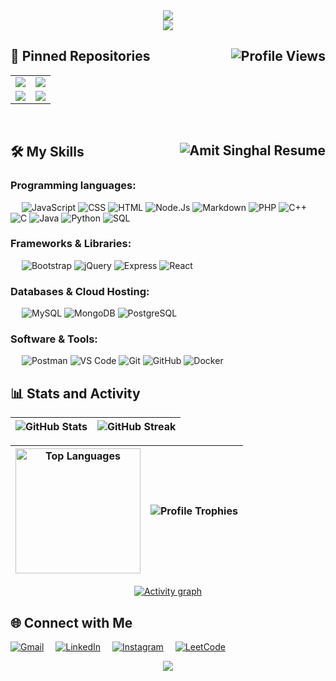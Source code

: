 <div align="center"">
    <img src="https://readme-typing-svg.herokuapp.com/?font=Righteous&size=35&center=true&vCenter=true&width=1000&height=70&duration=2000&lines=Hi+There!+👋;+I'm+Amit+Singhal+👨‍💻;Full+Stack+Developer+@MAIT'26+👨‍🎓" />
</div>

<div align="center">
<img src="https://user-images.githubusercontent.com/74038190/212284115-f47cd8ff-2ffb-4b04-b5bf-4d1c14c0247f.gif"/>
</div>

<!--
<h2 align="center">Leetcode Info<h2>

<p align="center">
  <a href="https://leetcode.com/_singhal_amit/" target="_blank"><img align="center" src="https://leetcode.com/static/images/badges/2024/gif/2024-09.gif" alt="jyot" height="200" width="200" /></a>
  <a href="https://leetcode.com/_singhal_amit/" target="_blank"><img align="center" src="https://leetcode.com/static/images/badges/2024/gif/2024-12.gif" alt="jyot" height="200" width="200" /></a>
  <a href="https://leetcode.com/_singhal_amit/" target="_blank"><img align="center" src="https://assets.leetcode.com/static_assets/marketing/2024-200.gif" alt="jyot" height="200" width="200" /></a>
  <a href="https://leetcode.com/_singhal_amit/" target="_blank"><img align="center" src="https://assets.leetcode.com/static_assets/marketing/2024-100.gif" alt="jyot" height="200" width="200" /></a>
</p>

<p align="center">
  <img  align=top flex-grow=1 src="https://leetcard.jacoblin.cool/_singhal_amit?theme=dark&font=Nunito" />
</p>
-->

## 📌 Pinned Repositories <img align="right" src="https://komarev.com/ghpvc/?username=amit712singhal&color=blue&style=for-the-badge" alt="Profile Views">

<div align="center">

|                                                                                                                                                                                                                                             |                                                                                                                                                                                                                                   |
|:-------------------------------------------------------------------------------------------------------------------------------------------------------------------------------------------------------------------------------------------:|:---------------------------------------------------------------------------------------------------------------------------------------------------------------------------------------------------------------------------------:|
| <a href="https://github.com/amit712singhal/Sky-Now"><img align="center" src="https://github-readme-stats-lilac-chi-70.vercel.app/api/pin/?username=amit712singhal&repo=Sky-Now&theme=vision-friendly-dark" /></a> | <a href="https://github.com/amit712singhal/note-keeper"><img align="center" src="https://github-readme-stats-lilac-chi-70.vercel.app/api/pin/?username=amit712singhal&repo=note-keeper&theme=vision-friendly-dark" /></a> |
| <a href="https://github.com/amit712singhal/login-signup-website"><img align="center" src="https://github-readme-stats-lilac-chi-70.vercel.app/api/pin/?username=amit712singhal&repo=login-signup-website&theme=vision-friendly-dark" /></a> | <a href="https://github.com/amit712singhal/Movie-Mania"><img align="center" src="https://github-readme-stats-lilac-chi-70.vercel.app/api/pin/?username=amit712singhal&repo=Movie-Mania&theme=vision-friendly-dark" /></a> |

</div>

&emsp;

## 🛠️ My Skills <a href="https://drive.google.com/file/d/1lUOUrdvxvtWlSHuMmPiZtF0LwE4Yr9Nv/view?usp=drive_link"><img align="right" src="https://img.shields.io/badge/Resume-View%20CV-2B579A?style=for-the-badge&logo=microsoft-word&logoColor=white" alt="Amit Singhal Resume"></a>

### Programming languages:
&emsp;
![JavaScript](https://img.shields.io/badge/-JavaScript-000?&logo=JavaScript)
![CSS](https://img.shields.io/badge/-CSS-000?&logo=CSS3&logoColor=1572B6)
![HTML](https://img.shields.io/badge/-HTML-000?&logo=HTML5)
![Node.Js](https://img.shields.io/badge/-Node.js-000?&logo=Node.js)
![Markdown](https://img.shields.io/badge/-Markdown-000?&logo=Markdown)
![PHP](https://img.shields.io/badge/-PHP-000?&logo=PHP&logoColor=777BB4)
![C++](https://img.shields.io/badge/-C++-000?&logo=c%2B%2B&logoColor=00599C)
![C](https://custom-icon-badges.herokuapp.com/badge/C-000.svg?logo=c-in-hexagon&logoColor=A8B9CC)
![Java](https://custom-icon-badges.herokuapp.com/badge/Java-000.svg?logo=java&logoColor=ED8B00)
![Python](https://img.shields.io/badge/-Python-000?&logo=Python&logoColor=3776AB)
![SQL](https://custom-icon-badges.herokuapp.com/badge/SQL-000.svg?logo=database&logoColor=025E8C)

### Frameworks & Libraries:
&emsp;
![Bootstrap](https://img.shields.io/badge/-Bootstarp-000?&logo=Bootstrap&logoColor=7952B3)
![jQuery](https://img.shields.io/badge/-jQuery-000?&logo=jQuery)
![Express](https://img.shields.io/badge/-Express-000?&logo=Express)
![React](https://img.shields.io/badge/-React-000?&logo=React)

### Databases & Cloud Hosting:
&emsp;
![MySQL](https://img.shields.io/badge/-MySQL-000?&logo=MySQL)
![MongoDB](https://img.shields.io/badge/-MongoDB-000?&logo=MongoDB)
![PostgreSQL](https://img.shields.io/badge/-PostgreSQL-000?&logo=PostgreSQL)

### Software & Tools:
&emsp;
![Postman](https://img.shields.io/badge/-Postman-000?&logo=Postman)
![VS Code](https://custom-icon-badges.herokuapp.com/badge/Visual%20Studio%20Code-000.svg?logo=visual-studio-code&logoColor=0078d7)
![Git](https://img.shields.io/badge/-Git-000?&logo=Git)
![GitHub](https://img.shields.io/badge/-GitHub-000?&logo=GitHub)
![Docker](https://img.shields.io/badge/-Docker-000?&logo=Docker)

## 📊 Stats and Activity

<div align="center">

| <img align="center" alt="GitHub Stats" src="https://github-readme-stats.vercel.app/api?username=amit712singhal&show_icons=true&locale=en&rank_icon=github&theme=vision-friendly-dark" /> | <img align="center" alt="GitHub Streak" src="https://github-readme-streak-stats.herokuapp.com/?user=amit712singhal&theme=vision-friendly-dark" /> |
| ------------------------------------------------------------------------------------------------------------------------------------------------------------------------------ | -------------------------------------------------------------------------------------------------------------------------------------------------------- |

</div>

<div align="center">

| <img align="center" alt="Top Languages" src="https://github-readme-stats.vercel.app/api/top-langs?username=amit712singhal&show_icons=true&theme=vision-friendly-dark&locale=en&layout=compact" height="200px" /> | <img align="center" alt="Profile Trophies" src="https://github-profile-trophy.vercel.app/?username=amit712singhal&theme=gruvbox&margin-w=3&no-bg=true&no-frame=true&row=2&column=3" /> |
| ----------------------------------------------------------------------------------------------------------------------------------------------------------------------------------------------------------------------- | -------------------------------------------------------------------------------------------------------------------------------------------------------------------------------------------- |

</div>

<div align="center">

[![Activity graph](https://github-readme-activity-graph.vercel.app/graph/?username=amit712singhal&bg_color=000&color=F8D866&line=F85D7F&point=FFFFFF&border=bold&&hide_border=true&hide_title=false&area=true&custom_title=Contribution%20Graph)](https://github.com/ashutosh00710/github-readme-activity-graph)

</div>

## 🌐 Connect with Me

[![Gmail](https://img.shields.io/badge/Mail-EA4335?style=for-the-badge&logo=gmail&logoColor=white)](mailto:rakshit.singhal712@gmail.com)<img width="15" />
[![LinkedIn](https://img.shields.io/badge/LinkedIn-0A66C2?style=for-the-badge&logo=linkedin&logoColor=white)](https://www.linkedin.com/in/singhal-amit)<img width="15" />
[![Instagram](https://img.shields.io/badge/Instagram-E4405F?style=for-the-badge&logo=instagram&logoColor=white)](https://instagram.com/_singhal_amit)<img width="15" />
[![LeetCode](https://img.shields.io/badge/LeetCode-FFA116?style=for-the-badge&logo=leetcode&logoColor=white)](https://leetcode.com/u/_singhal_amit/)<img width="15" />

<div align="center">
<img src="https://user-images.githubusercontent.com/74038190/212284115-f47cd8ff-2ffb-4b04-b5bf-4d1c14c0247f.gif"/>
</div>
